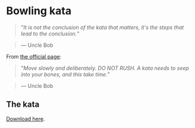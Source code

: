 # Bowling kata

> "_It is not the conclusion of the kata that matters, it's the steps that lead to the conclusion._"

> &mdash; Uncle Bob

From [the official page](http://butunclebob.com/ArticleS.UncleBob.TheBowlingGameKata):

> "_Move slowly and deliberately. DO NOT RUSH. A kata needs to seep into your bones, and this take time._"

> &mdash; Uncle Bob

## The kata

[Download here](http://butunclebob.com/files/downloads/Bowling%20Game%20Kata.ppt).
